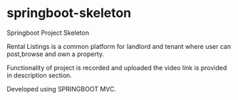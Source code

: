 # springboot-skeleton

Springboot Project Skeleton

Rental Listings is a common platform for landlord and tenant where user can post,browse and own a property.

Functionality of project is recorded and uploaded the video link is provided in description section.

Developed using SPRINGBOOT MVC.
